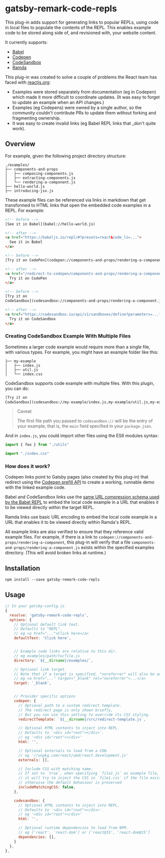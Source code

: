# gatsby-remark-code-repls

This plug-in adds support for generating links to popular REPLs, using code in
local files to populate the contents of the REPL. This enables example code to
be stored along side of, and revisioned with, your website content.

It currently supports:

- [Babel](https://babeljs.io/repl/)
- [Codepen](https://codepen.io/)
- [CodeSandbox](https://codesandbox.io/)
- [Ramda](http://ramdajs.com/repl)

This plug-in was created to solve a couple of problems the React team has faced
with [reactjs.org](https://github.com/reactjs/reactjs.org):

- Examples were stored separately from documentation (eg in Codepen) which made
  it more difficult to coordinate updates. (It was easy to forget to update an
  example when an API changes.)
- Examples (eg Codepens) were owned by a single author, so the community
  couldn't contribute PRs to update them without forking and fragmenting
  ownership.
- It was easy to create invalid links (eg Babel REPL links that \_don't quite
  work).

## Overview

For example, given the following project directory structure:

```
./examples/
├── components-and-props
│   ├── composing-components.js
│   ├── extracting-components.js
│   └── rendering-a-component.js
├── hello-world.js
├── introducing-jsx.js
```

These example files can be referenced via links in markdown that get transformed
to HTML links that open the embedded code examples in a REPL. For example:

```html
<!-- before -->
[See it in Babel](babel://hello-world.js)

<!-- after -->
<a href="https://babeljs.io/repl/#?presets=react&code_lz=...">
  See it in Babel
</a>

<!-- before -->
[Try it on CodePen](codepen://components-and-props/rendering-a-component.js)

<!-- after -->
<a href="/redirect-to-codepen/components-and-props/rendering-a-component">
  Try it on CodePen
</a>

<!-- before -->
[Try it on
CodeSandbox](codesandbox://components-and-props/rendering-a-component.js)

<!-- after -->
<a href="https://codesandbox.io/api/v1/sandboxes/define?parameters=...">
  Try it on CodeSandbox
</a>
```

### Creating CodeSandbox Example With Multiple Files

Sometimes a larger code example would require more than a single file, with various types. For example, you might have an example folder like this:

```
├── my-example
│   ├── index.js
│   ├── util.js
│   └── index.css
```

CodeSandbox supports code example with multiple files. With this plugin, you can do:

```html
[Try it on
CodeSandbox](codesandbox://my-example/index.js,my-example/util.js,my-example/index.css)
```

> Caveat
>
> The first file path you passed to `codesandbox://` will be the entry of your example, that is, the `main` field specified in your `package.json`.

And in `index.js`, you could import other files using the ES6 modules syntax:

```js
import { foo } from "./utils"

import "./index.css"
```

### How does it work?

Codepen links point to Gatsby pages (also created by this plug-in) that redirect
using the
[Codepen prefill API](https://blog.codepen.io/documentation/api/prefill/) to
create a working, runnable demo with the linked example code.

Babel and CodeSandbox links use the
[same URL compression schema used by the Babel REPL](https://github.com/babel/website/blob/c9dd1f516985f7267eb58c286789e0c66bc0a21d/js/repl/UriUtils.js#L22-L26)
to embed the local code example in a URL that enables it to be viewed directly
within the target REPL.

Ramda links use basic URL encoding to embed the local code example in a URL that
enables it to be viewed directly within Ramda's REPL.

All example links are also verified to ensure that they reference valid example
files. For example, if there is a link to
`codepen://components-and-props/rendering-a-component`, this plug-in will verify
that a file `components-and-props/rendering-a-component.js` exists within the
specified examples directory. (This will avoid broken links at runtime.)

## Installation

`npm install --save gatsby-remark-code-repls`

## Usage

```javascript
// In your gatsby-config.js
{
  resolve: 'gatsby-remark-code-repls',
  options: {
    // Optional default link text.
    // Defaults to "REPL".
    // eg <a href="...">Click here</a>
    defaultText: 'Click here',


    // Example code links are relative to this dir.
    // eg examples/path/to/file.js
    directory: `${__dirname}/examples/`,

    // Optional link target.
    // Note that if a target is specified, "noreferrer" will also be added.
    // eg <a href="..." target="_blank" rel="noreferrer">...</a>
    target: '_blank',


    // Provider specific options
    codepen: {
      // Optional path to a custom redirect template.
      // The redirect page is only shown briefly,
      // But you can use this setting to override its CSS styling.
      redirectTemplate: `${__dirname}/src/redirect-template.js`,

      // Optional HTML contents to inject into REPL.
      // Defaults to `<div id="root"></div>`.
      // eg '<div id="root"></div>'
      html: '',

      // Optional externals to load from a CDN.
      // eg '//unpkg.com/react/umd/react.development.js'
      externals: [],

      // Include CSS with matching name.
      // If set to `true`, when specifying `file1.js` as example file,
      // it will try to inject the CSS in `file1.css` if the file exists,
      // otherwise the default behaviour is preserved
      includeMatchingCSS: false,
    },

    codesandbox: {
      // Optional HTML contents to inject into REPL.
      // Defaults to `<div id="root"></div>`.
      // eg '<div id="root"></div>'
      html: '',

      // Optional runtime dependencies to load from NPM.
      // eg ['react', 'react-dom'] or ['react@15', 'react-dom@15']
      dependencies: [],
    }
  },
},
```
